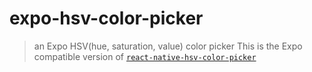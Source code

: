 # expo-hsv-color-picker

> an Expo HSV(hue, saturation, value) color picker
> This is the Expo compatible version of [`react-native-hsv-color-picker`](https://github.com/yuanfux/react-native-hsv-color-picker)
